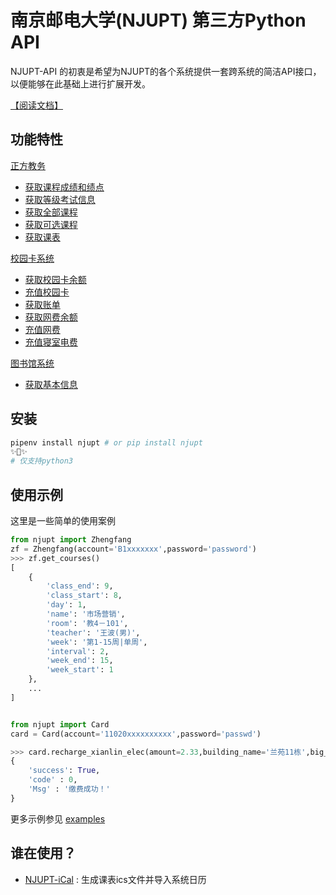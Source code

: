 
# 南京邮电大学(NJUPT) 第三方Python API

NJUPT-API 的初衷是希望为NJUPT的各个系统提供一套跨系统的简洁API接口，以便能够在此基础上进行扩展开发。

[【阅读文档】](http://gaoliang.github.io/NJUPT-API)

## 功能特性

[正方教务](#正方教务)

- [获取课程成绩和绩点](#获取课程成绩和绩点)
- [获取等级考试信息](#获取等级考试信息)
- [获取全部课程](#获取全部课程)
- [获取可选课程](#获取可选课程)
- [获取课表](#获取课表)

[校园卡系统](#校园卡系统)

- [获取校园卡余额](#获取校园卡余额)
- [充值校园卡](#充值校园卡)
- [获取账单](#获取账单)
- [获取网费余额](#获取网费余额)
- [充值网费](#充值网费)
- [充值寝室电费](#充值寝室电费)

[图书馆系统](#图书馆系统)

- [获取基本信息](#获取基本信息)

## 安装

```bash
pipenv install njupt # or pip install njupt
✨🍰✨
# 仅支持python3
```

## 使用示例

这里是一些简单的使用案例
```python
from njupt import Zhengfang
zf = Zhengfang(account='B1xxxxxxx',password='password')
>>> zf.get_courses()
[
    {
        'class_end': 9,
        'class_start': 8,
        'day': 1,
        'name': '市场营销',
        'room': '教4－101',
        'teacher': '王波(男)',
        'week': '第1-15周|单周',
        'interval': 2,
        'week_end': 15,
        'week_start': 1
    },
    ...
]


from njupt import Card
card = Card(account='11020xxxxxxxxxx',password='passwd')

>>> card.recharge_xianlin_elec(amount=2.33,building_name='兰苑11栋',big_room_id='403', small_room_id='1')
{
    'success': True,
    'code' : 0,
    'Msg' : '缴费成功！'
}
```
更多示例参见 [examples](examples/)

## 谁在使用？

- [NJUPT-iCal](https://github.com/shaoye/NJUPT-iCal) : 生成课表ics文件并导入系统日历
